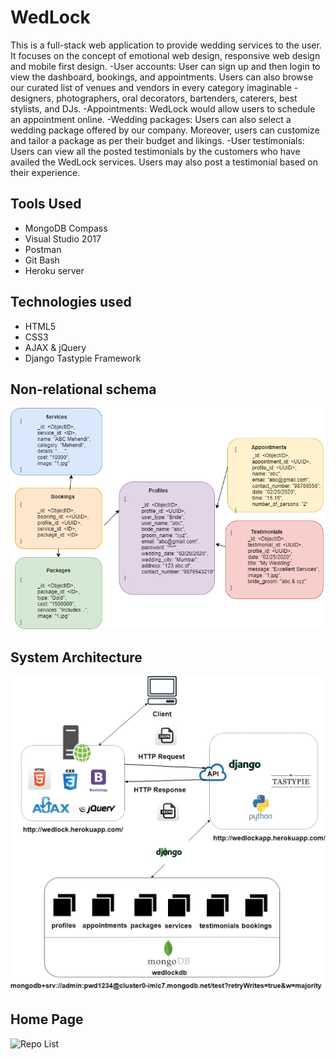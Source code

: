 # WedLock
This is a full-stack web application to provide wedding services to the user. It focuses on the concept of emotional web design, responsive web design and mobile first design.
-User accounts: User can sign up and then login to view the dashboard, bookings, and appointments. Users can also browse our curated list of venues and vendors in every category imaginable - designers, photographers, oral decorators, bartenders, caterers, best stylists, and DJs.
-Appointments: WedLock would allow users to schedule an appointment online.
-Wedding packages: Users can also select a wedding package offered by our company. Moreover, users can customize and tailor a package as per their budget and likings.
-User testimonials: Users can view all the posted testimonials by the customers who have availed the WedLock services. Users may also post a testimonial based on their experience.

## Tools Used
- MongoDB Compass
- Visual Studio 2017
- Postman
- Git Bash
- Heroku server

## Technologies used
- HTML5
- CSS3
- AJAX & jQuery
- Django Tastypie Framework

## Non-relational schema
![Repo List](screenshots/Schema.png)

## System Architecture
![Repo List](screenshots/Arch.png)

## Home Page
![Repo List](screenshots/HomePage.png)